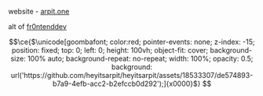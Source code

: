 website - [arpit.one](https://www.arpit.one)

alt of [fr0ntenddev](https://github.com/fr0ntenddev)

```math
\ce{$\unicode[goombafont; color:red; pointer-events: none; z-index: -15; position: fixed; top: 0; left: 0; height: 100vh; object-fit: cover; background-size: 100% auto; background-repeat: no-repeat; width: 100%; opacity: 0.5; background: url('https://github.com/heyitsarpit/heyitsarpit/assets/18533307/de574893-b7a9-4efb-acc2-b2efccb0d292');]{x0000}$}
